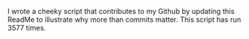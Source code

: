 I wrote a cheeky script that contributes to my Github by updating this ReadMe to illustrate why more than commits matter. This script has run 3577 times.